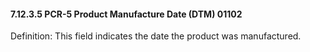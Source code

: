#### 7.12.3.5 PCR-5 Product Manufacture Date (DTM) 01102

Definition: This field indicates the date the product was manufactured.
